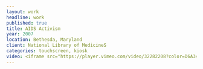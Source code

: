 ```yaml
---
layout: work
headline: work
published: true
title: AIDS Activism
year: 2007
location: Bethesda, Maryland
client: National Library of MedicineS
categories: touchscreen, kiosk
video: <iframe src="https://player.vimeo.com/video/32282208?color=D6A34B" width="1024" height="576" frameborder="0" webkitallowfullscreen mozallowfullscreen allowfullscreen></iframe><p>Courtesy of <a href="https://vimeo.com/secondstory">Second Story</a></p>
---
```

